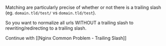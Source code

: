 Matching are particularly precise of whether or not there is a trailing slash (eg. `domain.tld/test/` vs `domain.tld/test`).

So you want to normalize all urls WITHOUT a trailing slash to rewriting/redirecting to a trailing slash.

Continue with [[Nginx Common Problem - Trailing Slash]]